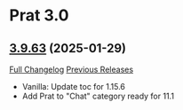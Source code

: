# Prat 3.0

## [3.9.63](https://github.com/Legacy-of-Sylvanaar/prat-3-0/tree/3.9.63) (2025-01-29)
[Full Changelog](https://github.com/Legacy-of-Sylvanaar/prat-3-0/compare/3.9.62...3.9.63) [Previous Releases](https://github.com/Legacy-of-Sylvanaar/prat-3-0/releases)

- Vanilla: Update toc for 1.15.6  
- Add Prat to "Chat" category ready for 11.1  
